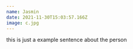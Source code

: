 ```yaml
---
name: Jasmin
date: 2021-11-30T15:03:57.166Z
image: c.jpg
---
```

this is just a example sentence about the person
